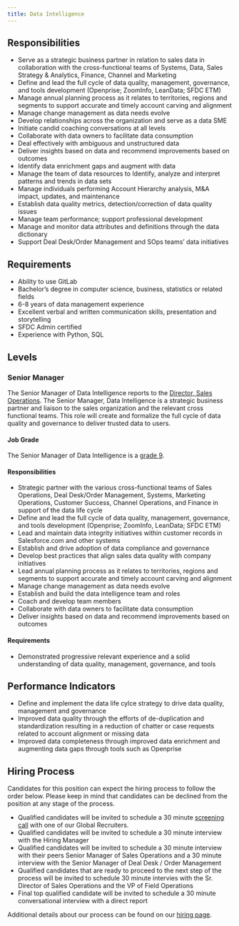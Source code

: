 ```yaml
---
title: Data Intelligence
---
```


## Responsibilities

- Serve as a strategic business partner in relation to sales data in collaboration with the cross-functional teams of Systems, Data, Sales Strategy & Analytics, Finance, Channel and Marketing
- Define and lead the full cycle of data quality, management, governance, and tools development (Openprise; ZoomInfo, LeanData; SFDC ETM)
- Manage annual planning process as it relates to territories, regions and segments to support accurate and timely account carving and alignment
- Manage change management as data needs evolve
- Develop relationships across the organization and serve as a data SME
- Initiate candid coaching conversations at all levels
- Collaborate with data owners to facilitate data consumption
- Deal effectively with ambiguous and unstructured data
- Deliver insights based on data and recommend improvements based on outcomes
- Identify data enrichment gaps and augment with data
- Manage the team of data resources to Identify, analyze and interpret patterns and trends in data sets
- Manage individuals performing Account Hierarchy analysis, M&A impact, updates, and maintenance
- Establish data quality metrics, detection/correction of data quality issues
- Manage team performance; support professional development
- Manage and monitor data attributes and definitions through the data dictionary
- Support Deal Desk/Order Management and SOps teams’ data initiatives

## Requirements

- Ability to use GitLab
- Bachelor’s degree in computer science, business, statistics or related fields
- 6-8 years of data management experience
- Excellent verbal and written communication skills, presentation and storytelling
- SFDC Admin certified
- Experience with Python, SQL

## Levels

### Senior Manager

The Senior Manager of Data Intelligence reports to the [Director, Sales Operations](/job-families/sales/sales-operations/). The Senior Manager, Data Intelligence is a strategic business partner and liaison to the sales organization and the relevant cross functional teams. This role will create and formalize the full cycle of data quality and governance to deliver trusted data to users.

#### Job Grade

The Senior Manager of Data Intelligence is a [grade 9](/handbook/total-rewards/compensation/compensation-calculator/#gitlab-job-grades).

#### Responsibilities

- Strategic partner with the various cross-functional teams of Sales Operations, Deal Desk/Order Management, Systems, Marketing Operations, Customer Success, Channel Operations, and Finance in support of the data life cycle
- Define and lead the full cycle of data quality, management, governance, and tools development (Openprise; ZoomInfo, LeanData; SFDC ETM)
- Lead and maintain data integrity initiatives within customer records in Salesforce.com and other systems
- Establish and drive adoption of data compliance and governance
- Develop best practices that align sales data quality with company initiatives
- Lead annual planning process as it relates to territories, regions and segments to support accurate and timely account carving and alignment
- Manage change management as data needs evolve
- Establish and build the data intelligence team and roles
- Coach and develop team members
- Collaborate with data owners to facilitate data consumption
- Deliver insights based on data and recommend improvements based on outcomes

#### Requirements

- Demonstrated progressive relevant experience and a solid understanding of data quality, management, governance, and tools

## Performance Indicators

- Define and implement the data life cylce strategy to drive data quality, management and governance
- Improved data quality through the efforts of de-duplication and standardization resulting in a reduction of chatter or case requests related to account alignment or missing data
- Improved data completeness through improved data enrichment and augmenting data gaps through tools such as Openprise

## Hiring Process

Candidates for this position can expect the hiring process to follow the order below. Please keep in mind that candidates can be declined from the position at any stage of the process.

- Qualified candidates will be invited to schedule a 30 minute [screening call](/handbook/hiring/interviewing/#screening-call) with one of our Global Recruiters.
- Qualified candidates will be invited to schedule a 30 minute interview with the Hiring Manager
- Qualified candidates will be invited to schedule a 30 minute interview with their peers Senior Manager of Sales Operations and a 30 minute interview with the Senior Manager of Deal Desk / Order Management
- Qualified candidates that are ready to proceed to the next step of the process will be invited to schedule 30 minute intervies with the Sr. Director of Sales Operations and the VP of Field Operations
- Final top qualified candidate will be invited to schedule a 30 minute conversational interview with a direct report

Additional details about our process can be found on our [hiring page](/handbook/hiring/).
